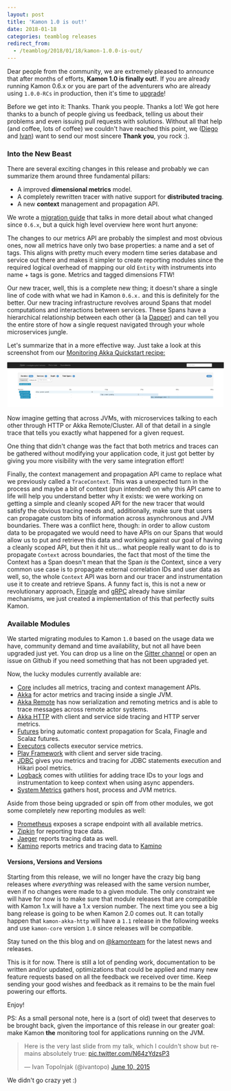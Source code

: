```yaml
---
layout: post
title: 'Kamon 1.0 is out!'
date: 2018-01-18
categories: teamblog releases
redirect_from:
  - /teamblog/2018/01/18/kamon-1.0.0-is-out/
---
```


Dear people from the community, we are extremely pleased to announce that after months of efforts, **Kamon 1.0 is
finally out!**. If you are already running Kamon 0.6.x or you are part of the adventurers who are already using
`1.0.0-RCs` in production, then it's time to [upgrade][3]!



Before we get into it: Thanks. Thank you people. Thanks a lot! We got here thanks to a bunch of people giving us feedback,
telling us about their problems and even issuing pull requests with solutions. Without all that help (and coffee, lots of
coffee) we couldn't have reached this point, we ([Diego][1] and [Ivan][2]) want to send our most sincere **Thank you**,
you rock :).

### Into the New Beast

There are several exciting changes in this release and probably we can summarize them around three fundamental pillars:
  - A improved **dimensional metrics** model.
  - A completely rewritten tracer with native support for **distributed tracing**.
  - A new **context** management and propagation API.

We wrote a [migration guide][3] that talks in more detail about what changed since `0.6.x`, but a quick high level
overview here wont hurt anyone:

The changes to our metrics API are probably the simplest and most obvious ones, now all metrics have only two base
properties: a name and a set of tags. This aligns with pretty much every modern time series database and service out
there and makes it simpler to create reporting modules since the required logical overhead of mapping our old `Entity`
with instruments into name + tags is gone. Metrics and tagged dimensions FTW!

Our new tracer, well, this is a complete new thing; it doesn't share a single line of code with what we had in Kamon
`0.6.x.` and this is definitely for the better. Our new tracing infrastructure revolves around Spans that model computations
and interactions between services. These Spans have a hierarchical relationship between each other (à la [Dapper][3]) and
can tell you the entire store of how a single request navigated through your whole microservices jungle.

Let's summarize that in a more effective way. Just take a look at this screenshot from our [Monitoring Akka Quickstart recipe:][10]

<img class="img-fluid" src="/assets/img/recipes/quickstart-zipkin-trace.png">

Now imagine getting that across JVMs, with microservices talking to each other through HTTP or Akka Remote/Cluster. All
of that detail in a single trace that tells you exactly what happened for a given request.

One thing that didn't change was the fact that both metrics and traces can be gathered without modifying your application
code, it just got better by giving you more visibility with the very same integration effort!

Finally, the context management and propagation API came to replace what we previously called a `TraceContext`. This was
a unexpected turn in the process and maybe a bit of context (pun intended) on why this API came to life will help you
understand better why it exists: we were working on getting a simple and cleanly scoped API for the new tracer that
would satisfy the obvious tracing needs and, additionally, make sure that users can propagate custom bits of information
across asynchronous and JVM boundaries. There was a conflict here, though: in order to allow custom data to be propagated
we would need to have APIs on our Spans that would allow us to put and retrieve this data and working against our goal
of having a cleanly scoped API, but then it hit us... what people really want to do is to propagate `Context` across
boundaries, the fact that most of the time the Context has a Span doesn't mean that the Span _is_ the Context, since a
very common use case is to propagate external correlation IDs and user data as well, so, the whole `Context` API was born
and our tracer and instrumentation use it to create and retrieve Spans. A funny fact is, this is not a new or
revolutionary approach, [Finagle][5] and [gRPC][6] already have similar mechanisms, we just created a implementation of
this that perfectly suits Kamon.

### Available Modules

We started migrating modules to Kamon `1.0` based on the usage data we have, community demand and time availability, but
not all have been upgraded just yet. You can drop us a line on the [Gitter channel][7] or open an issue on Github
if you need something that has not been upgraded yet.

Now, the lucky modules currently available are:

  - [Core](https://github.com/kamon-io/kamon) includes all metrics, tracing and context management APIs.
  - [Akka](https://github.com/kamon-io/kamon-akka) for actor metrics and tracing inside a single JVM.
  - [Akka Remote](https://github.com/kamon-io/kamon-akka-remote) has now serialization and remoting metrics and is able
    to trace messages across remote actor systems.
  - [Akka HTTP](https://github.com/kamon-io/kamon-akka-http) with client and service side tracing and HTTP server metrics.
  - [Futures](https://github.com/kamon-io/kamon-futures) bring automatic context propagation for Scala, Finagle and
    Scalaz futures.
  - [Executors](https://github.com/kamon-io/kamon-executors) collects executor service metrics.
  - [Play Framework](https://github.com/kamon-io/kamon-futures) with client and server side tracing.
  - [JDBC](https://github.com/kamon-io/kamon-jdbc) gives you metrics and tracing for JDBC statements execution and
    Hikari pool metrics.
  - [Logback](https://github.com/kamon-io/kamon-logback) comes with utilities for adding trace IDs to your logs and
    instrumentation to keep context when using async appenders.
  - [System Metrics](https://github.com/kamon-io/kamon-system-metrics) gathers host, process and JVM metrics.

Aside from those being upgraded or spin off from other modules, we got some completely new reporting modules as well:
  - [Prometheus](https://github.com/kamon-io/kamon-prometheus) exposes a scrape endpoint with all available metrics.
  - [Zipkin](https://github.com/kamon-io/kamon-zipkin) for reporting trace data.
  - [Jaeger](https://github.com/kamon-io/kamon-jaeger) reports tracing data as well.
  - [Kamino](https://github.com/kamino-apm/kamino-reporter) reports metrics and tracing data to [Kamino][8]


#### Versions, Versions and Versions

Starting from this release, we will no longer have the crazy big bang releases where *everything* was released with the
same version number, even if no changes were made to a given module. The only constraint we will have for now is to make
sure that module releases that are compatible with Kamon 1.x will have a 1.x version number. The next time you see a big
bang release is going to be when Kamon 2.0 comes out. It can totally happen that `kamon-akka-http` will have a `1.1`
release in the following weeks and use `kamon-core` version `1.0` since releases will be compatible.

Stay tuned on the this blog and on [@kamonteam][9] for the latest news and releases.


This is it for now. There is still a lot of pending work, documentation to be written and/or updated, optimizations that
could be applied and many new feature requests based on all the feedback we received over time. Keep sending your good
wishes and feedback as it remains to be the main fuel powering our efforts.

Enjoy!



PS: As a small personal note, here is a (sort of old) tweet that deserves to be brought back, given the importance of
this release in our greater goal: make Kamon **the** monitoring tool for applications running on the JVM.

<blockquote class="twitter-tweet" data-lang="en"><p lang="en" dir="ltr">Here is the very last slide from my talk, which I couldn&#39;t show but remains absolutely true: <a href="http://t.co/N64zYdzsP3">pic.twitter.com/N64zYdzsP3</a></p>&mdash; Ivan Topolnjak (@ivantopo) <a href="https://twitter.com/ivantopo/status/608675994300465152?ref_src=twsrc%5Etfw">June 10, 2015</a></blockquote>
<script async src="https://platform.twitter.com/widgets.js" charset="utf-8"></script>

We didn't go crazy yet :)



[1]: https://github.com/dpsoft
[2]: https://github.com/ivantopo
[3]: /documentation/1.x/recipes/migrating-from-kamon-0.6/
[4]: https://research.google.com/pubs/pub36356.html
[5]: https://twitter.github.io/finagle/guide/Contexts.html
[6]: https://grpc.io/grpc-java/javadoc/io/grpc/Context.html
[7]: https://gitter.im/kamon-io/Kamon
[8]: https://kamino.io/?utm_source=kamon&utm_medium=blog&utm_campaign=kamon
[9]: https://twitter.com/kamonteam
[10]: /documentation/1.x/recipes/monitoring-akka-quickstart/